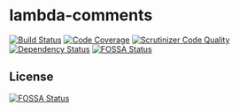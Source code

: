 # lambda-comments

[![Build Status](https://travis-ci.org/haiiku/lambda-comments.svg?branch=master)](https://travis-ci.org/haiiku/lambda-comments)
[![Code Coverage](https://scrutinizer-ci.com/g/haiiku/lambda-comments/badges/coverage.png?b=master)](https://scrutinizer-ci.com/g/haiiku/lambda-comments/?branch=master)
[![Scrutinizer Code Quality](https://scrutinizer-ci.com/g/haiiku/lambda-comments/badges/quality-score.png?b=master)](https://scrutinizer-ci.com/g/haiiku/lambda-comments/?branch=master)
[![Dependency Status](https://dependencyci.com/github/haiiku/lambda-comments/badge)](https://dependencyci.com/github/haiiku/lambda-comments)
[![FOSSA Status](https://app.fossa.io/api/projects/git%2Bgithub.com%2Fhaiiku%2Flambda-comments.svg?type=shield)](https://app.fossa.io/projects/git%2Bgithub.com%2Fhaiiku%2Flambda-comments?ref=badge_shield)


## License
[![FOSSA Status](https://app.fossa.io/api/projects/git%2Bgithub.com%2Fhaiiku%2Flambda-comments.svg?type=large)](https://app.fossa.io/projects/git%2Bgithub.com%2Fhaiiku%2Flambda-comments?ref=badge_large)